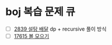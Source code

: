 # boj 복습 문제 큐
- [ ] [2839 설탕 배달](https://www.acmicpc.net/problem/2839) dp + recursive 풀이 방식
- [ ] [17615 볼 모으기](https://www.acmicpc.net/problem/17615)
